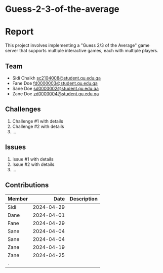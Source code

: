 # Guess-2-3-of-the-average

# Report
This project involves implementing a "Guess 2/3 of the Average" game server that supports multiple interactive games, each with multiple players.
## Team
- Sidi Chaikh  sc2104008@student.qu.edu.qa
- Fane Doe fd0000003@student.qu.edu.qa
- Sane Doe sd0000002@student.qu.edu.qa
- Zane Doe zd0000004@student.qu.edu.qa
## Challenges
1. Challenge #1 with details
2. Challenge #2 with details
3. ...
## Issues
1. Issue #1 with details
2. Issue #2 with details
3. ...
## Contributions
| Member | Date | Description |
| :----- | ---------: | :---------- |
| Sidi | 2024-04-29 | |
| Dane | 2024-04-01 | |
| Fane | 2024-04-29 | |
| Sane | 2024-04-04 | |
| Sane | 2024-04-04 | |
| Zane | 2024-04-19 | |
| Zane | 2024-04-25 | |
| .
